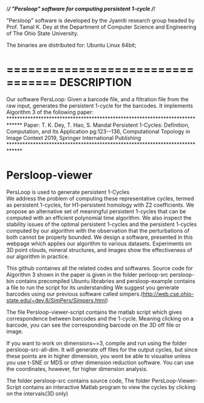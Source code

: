 /*****************************************************************************/
"Persloop" software for computing persistent 1-cycle
/*****************************************************************************/

"Persloop" software is developed by the Jyamiti research group headed by 
Prof. Tamal K. Dey at the Department of Computer Science and Engineering 
of The Ohio State University.

The binaries are distributed for: Ubuntu Linux 64bit;

=================================
DESCRIPTION
=================================

Our software PersLoop: Given a barcode file, and a filtration file from the raw input, generates the persistent 1-cycle for the barcodes.
It implements Algorithm 3 of the following paper:
	*****************************************************************************
	Paper: T. K. Dey, T. Hao, S. Mandal
		Persistent 1-Cycles: Definition, Computation, and Its Application
	pg:123--136, Computational Topology in Image Context 2019, Springer International Publishing
	*****************************************************************************
    
# Persloop-viewer
PersLoop is used to generate persistent 1-Cycles  
We address the problem of computing these representative cycles, termed as persistent 1-cycles, for H1-persistent homology with Z2 coefficients. 
We propose an alternative set of meaningful persistent 1-cycles that can be computed with an efficient polynomial time algorithm. 
We also inspect the stability issues of the optimal persistent 1-cycles and the persistent 1-cycles computed by our algorithm with the observation that the perturbations of both cannot be properly bounded. 
We design a software, presented in this webpage which applies our algorithm to various datasets. 
Experiments on 3D point clouds, mineral structures, and images show the effectiveness of our algorithm in practice.

This github containes all the related codes and softwares. 
Source code for Algorithm 3 shown in the paper is given in the folder perloop-src
persloop-bin contains precompiled Ubuntu librabries and persloop-example contains a file to run the script for its understanding
We suggest you generate barcodes using our previous software called simpers.(http://web.cse.ohio-state.edu/~dey.8/SimPers/Simpers.html)

The file Persloop-viewer-script contains the matlab script which gives correspondence between barcodes and the 1-cycle.
Meaning clicking on a barcode, you can see the corresponding barcode on the 3D off file or image.

If you want to work on dimensions~=3, compile and run using the folder persloop-src-all-dim. It will generate off files for the output cycles, but since these points are in higher dimension, you wont be able to visualise unless you use t-SNE or MDS or other dimension reduction software. You can use the coordinates, however, for higher dimension analysis.


The folder persloop-src contains source code,
The folder PersLoop-Viewer-Script contains an interactive Matlab program to view the cycles by clicking on the intervals(3D only)
